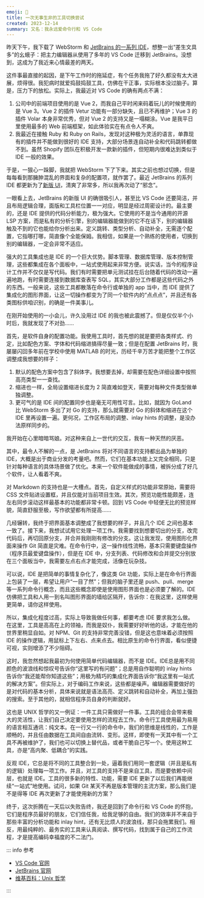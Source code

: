 ```yaml
---
emoji: 🥲
title: 一次无事生非的工具切换尝试
created: 2023-12-14
summary: 又名：我永远爱命令行和 VS Code
---
```


昨天下午，我下载了 WebStorm 和 [JetBrains 的一系列 IDE](https://www.jetbrains.com/)，想整一出“差生文具多”的幺蛾子：把主力编辑器从使用了多年的 VS Code 迁移到 JetBrains。没想到，这成为了我近来心情最差的两天。

这件事最直接的起因，是下午工作时的拖延症，有个任务我拖了好久都没有太大进展，烦得很。我犯病时就爱捣鼓捣鼓工具，仿佛在干正事，实际根本没过脑子。算是，压力下的放松。实际上，我最近对 VS Code 的确有两点不满：

1. 公司中的前端项目使用的是 Vue 2，而我自己平时闲来码着玩儿的时候使用的是 Vue 3。Vue 2 的插件 Vetur 功能有一部分缺失，且已不再维护；Vue 3 的插件 Volar 本身非常优秀，但对 Vue 2 的支持又是一塌糊涂。Vue 是我平日里使用最多的 Web 前端框架，如此体验实在有点令人不爽。
2. 我最近在接触 Ruby 和 Ruby on Rails，发现对这种极为灵活的语言，单靠现有的插件并不能做到很好的 IDE 支持，大部分场景连自动补全和代码跳转都做不到。虽然 Shopify 团队在积极开发一款新的插件，但短期内很难达到类似于 IDE 一般的效果。

于是，一狠心一跺脚，我就把 WebStorm 下了下来。其实之前也想过切换，但是每每看到那臃肿混乱的界面和复杂的配置项，就作罢了。最近 JetBrains 的系列 IDE 都更新为了[新版 UI](https://www.jetbrains.com/zh-cn/idea/new-ui/)，清爽了非常多，所以我再次动了“邪念”。

一眼看上去，JetBrains 的新版 UI 的确很吸引人，甚至比 VS Code 还要简洁，并且布局逻辑合理，面版和工具栏位置一一对应，明显是经过周密设计的。最主要的，还是 IDE 提供的代码分析能力，极为强大。它使用的不是当今通用的开源 LSP 方案，而是私有的分析引擎，别的编辑器能做到的它不在话下，别的编辑器触及不到的它也能给你分析出来。定义跳转、类型分析、自动补全，无需逐个配置，它指哪打哪，简直像个全能保姆。我相信，如果是一个熟练的使用者，切换到别的编辑器，一定会非常不适应。

强大的工具集成也是 IDE 的一个巨大优势。脚本管理、数据库管理、版本控制管理，这些都集成在各个面板中，一站式使用起来非常方便。说实话，当今的程序设计工作并不仅仅是写代码。我们有时需要把单元测试挂在后台随着代码的改动一遍遍地跑，有时需要连接到数据库查表写 SQL，其实大部分工作都是这些代码之外的东西。一般来说，这些工具都散落在命令行或单独的 app 当中，而 IDE 提供了集成化的图形界面，让这一切操作都变为了同一个软件内的“点点点”，并且还有各类图标供咱识别，的确是一件美事儿。

在刚开始使用的一小会儿，许久没用过 IDE 的我也被此震撼了。但是仅仅半个小时后，我就发现了不对劲……

首先，是软件自身的配置功能。我使用工具时，首先想的就是要把各类样式、约定，比如配色方案、字体和代码缩进搞得尽量一致；但是在配置 JetBrains 时，我屡屡闪回多年前在学校中使用 MATLAB 的时光，历经千辛万苦才能把整个工作区调整成我想要的样子：

1. 默认的配色方案中包含了斜体字。我想要去掉，却需要在配色详细设置中按照高亮类型一一查找。
2. 缩进也一样，全局设置缩进长度为 2 简直难如登天，需要对每种文件类型做单独调整。
3. 更可气的是 IDE 间的配置同步也是毫无可用性可言。比如，就因为 GoLand 比 WebStorm 多出了对 Go 的支持，那么就需要对 Go 的斜体和缩进在这个 IDE 里再设置一遍。更何况，工作区布局的调整、inlay hints 的调整，是没办法原样同步的。

我开始在心里暗暗骂娘。对这种来自上一世代的交互，我有一种天然的厌恶。

其中，最令人不解的一点，是 JetBrains 将对不同语言的支持都出品为单独的 IDE，大概是出于商业分发的考量吧。然而，它们在基本功能上又完全相同，只是针对每种语言的具体场景做了优化。本来一个软件能做成的事情，被拆分成了好几个软件，让人看着不爽。

对 Markdown 的支持也是一大槽点。首先，自定义样式的功能非常原始，需要将 CSS 文件贴进设置框，并且仅能对当前项目生效。其次，预览功能性能颇差，连左右同步滚动这样最基本的功能都非常卡顿。回到 VS Code 中轻便无比的预览样貌，简直舒服至极，写作欲望都有所提高……

几经辗转，我终于把界面基本调整成了我想要的样子，并且几个 IDE 之间也基本一致了。接下来，我想试试用它处理一项工作。我需要找到想要切出的分支，改完代码后，再切回原分支，并合并我刚刚有修改的分支。这让我发现，使用图形化界面来操作 Git 简直是灾难。在命令行中，这一操作线性流畅，基本只需要键盘操作（程序员最爱键盘操作），但是在 IDE 中，分支列表、代码修改和合并提交分别放在三个面板当中，我需要左点右点才能完成，活像在玩杂技。

可以说，IDE 是把简单的事情复杂化了，像这类 Git 功能，实际上是在命令行界面上包装了一层，希望让用户“一目了然”；但我的脑子里还是 push、pull、merge 等一系列命令行概念，而且这些概念即使是使用图形界面也是必须要了解的。IDE 仿佛把工具和人用一到名叫图形界面的墙给区隔开，告诉你：在我这里，这样使用更简单，请你这样使用。

所以，集成化程度过高，实际上导致我做任何事，都要考虑 IDE 要求我怎么做。在这里，工具是高高在上的领袖，而我是奴仆，我需要好好听他的话，才能在他的世界里稍显自如。对 NPM、Git 的支持非常完善没错，但是这也意味着必须按照 IDE 的操作逻辑，用鼠标上下左右、点来点去。相比原生的命令行界面，看似便捷可视，实则增添了不少阻碍。

这时，我忽然想起我最初为何使用简单代码编辑器，而不是 IDE。IDE总是用不同颜色的波浪线和惊叹号告诉你“这里写的有问题”；总是用自作聪明的 inlay hints 告诉你“我还能帮你知道这些”；用极为精巧的集成化界面告诉你“我这里有一站式的解决方案”。但实际上，对于编码工作来说，这些都是噪声。编辑器需要做好的是对代码的基本分析，具体来说就是语法高亮、定义跳转和自动补全，再加上强劲的搜索。至于其他的，就相信程序员自身的判断就好。

这也是 UNIX 哲学的又一例证：一件工具只需做好一件事。工具的组合会带来极大的灵活性，让我们自己决定要使用怎样的流程去工作。命令行工具使用最为易用的语言相互通讯：纯文本。在一行又一行的命令中，我们的思维是线性的，工作是顺畅的，并且任由数据在工具间自由流转、变形。这样，即使有一天其中有一个工具不再被维护了，我们也可以切换上替代品，或者干脆自己写一个。使用这种工具，亦是“高内聚、低耦合”的实践。

反观 IDE，它总是将不同的工具整合到一处，逼着我们用同一套逻辑（并且是私有的逻辑）处理每一项工作。并且，对工具的支持不是来自工具，而是要依赖中间层，也就是 IDE。工具的很多新的特性、功能，需要 IDE 更新了以后我们再能继续“一站式”地使用。试问，如果 Git 某天不再是版本管理的主流方案，那么我们是不是得等 IDE 再次更新了才能使用新的方案？

终于，这次折腾在一天后以失败告终，我还是回到了命令行和 VS Code 的怀抱，它们是程序员最好的朋友，它们信任我，给我足够的自由。我们的效率并不来自于那些丰富的分析功能和 inlay hint，还有无比烦人的波浪线，那只会拖累我们。相反，用最纯粹的、最务实的工具来认真阅读、撰写代码，找到属于自己的工作流程，才是提高编码幸福度的不二法门。

::: info 参考

- [VS Code 官网](https://code.visualstudio.com/)
- [JetBrains 官网](https://www.jetbrains.com/)
- [维基百科：Unix 哲学](https://en.wikipedia.org/wiki/Unix_philosophy)

:::
